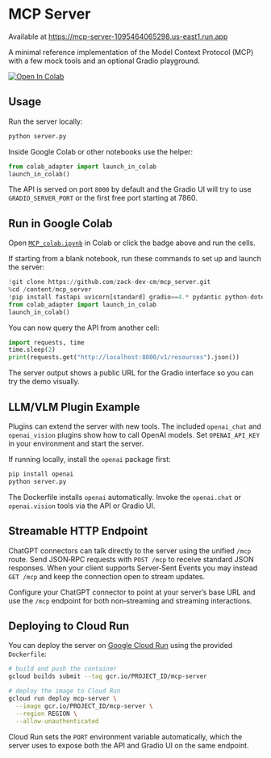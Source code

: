 # MCP Server

Available at https://mcp-server-1095464065298.us-east1.run.app 

A minimal reference implementation of the Model Context Protocol (MCP) with a few mock tools and an optional Gradio playground.

[![Open In Colab](https://colab.research.google.com/assets/colab-badge.svg)](https://colab.research.google.com/github/zack-dev-cm/mcp_server/blob/main/MCP_colab.ipynb)

## Usage

Run the server locally:

```bash
python server.py
```

Inside Google Colab or other notebooks use the helper:

```python
from colab_adapter import launch_in_colab
launch_in_colab()
```

The API is served on port `8000` by default and the Gradio UI will try to use `GRADIO_SERVER_PORT` or the first free port starting at 7860.

## Run in Google Colab

Open [`MCP_colab.ipynb`](./MCP_colab.ipynb) in Colab or click the badge above and run the cells.

If starting from a blank notebook, run these commands to set up and launch the
server:

```python
!git clone https://github.com/zack-dev-cm/mcp_server.git
%cd /content/mcp_server
!pip install fastapi uvicorn[standard] gradio==4.* pydantic python-dotenv
from colab_adapter import launch_in_colab
launch_in_colab()
```

You can now query the API from another cell:

```python
import requests, time
time.sleep(2)
print(requests.get("http://localhost:8000/v1/resources").json())
```

The server output shows a public URL for the Gradio interface so you can try the demo visually.

## LLM/VLM Plugin Example

Plugins can extend the server with new tools. The included `openai_chat` and `openai_vision` plugins show how to call OpenAI models. Set `OPENAI_API_KEY` in your environment and start the server.

If running locally, install the `openai` package first:

```bash
pip install openai
python server.py
```

The Dockerfile installs `openai` automatically. Invoke the `openai.chat` or `openai.vision` tools via the API or Gradio UI.

## Streamable HTTP Endpoint

ChatGPT connectors can talk directly to the server using the unified `/mcp` route.
Send JSON‑RPC requests with `POST /mcp` to receive standard JSON responses. When
your client supports Server‑Sent Events you may instead `GET /mcp` and keep the
connection open to stream updates.

Configure your ChatGPT connector to point at your server’s base URL and use the
`/mcp` endpoint for both non‑streaming and streaming interactions.

## Deploying to Cloud Run

You can deploy the server on [Google Cloud Run](https://cloud.google.com/run)
using the provided `Dockerfile`:

```bash
# build and push the container
gcloud builds submit --tag gcr.io/PROJECT_ID/mcp-server

# deploy the image to Cloud Run
gcloud run deploy mcp-server \
  --image gcr.io/PROJECT_ID/mcp-server \
  --region REGION \
  --allow-unauthenticated
```

Cloud Run sets the `PORT` environment variable automatically, which the server
uses to expose both the API and Gradio UI on the same endpoint.
